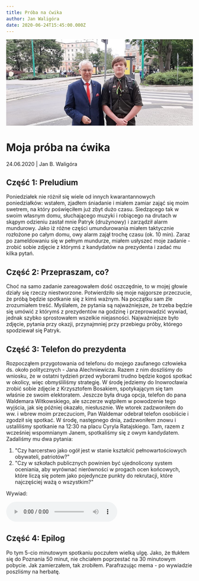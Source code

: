 ```yaml
---
title: Próba na ćwika
author: Jan Waligóra
date: 2020-06-24T15:45:00.000Z
---
```

![Zdjęcie Jody z Waldemarem Witkowskim](joda.jpg)

# Moja próba na ćwika

24.06.2020 | Jan B. Waligóra

## Część 1: Preludium

Poniedziałek nie różnił się wiele od innych kwarantannowych poniedziałków: wstałem, zjadłem śniadanie i miałem zamiar zająć się moim swetrem, na który poświęciłem już zbyt dużo czasu. Siedzącego tak w swoim własnym domu, słuchającego muzyki i robiącego na drutach w skąpym odzieniu zastał mnie Patryk (drużynowy) i zarządził alarm mundurowy. Jako iż różne części umundurowania miałem taktycznie rozłożone po całym domu, owy alarm zajął trochę czasu (ok. 10 min). Zaraz po zameldowaniu się w pełnym mundurze, miałem usłyszeć moje zadanie - zrobić sobie zdjęcie z którymś z kandydatów na prezydenta i zadać mu kilka pytań.

## Część 2: Przepraszam, co?

Choć na samo zadanie zareagowałem dość oszczędnie, to w mojej głowie działy się rzeczy niestworzone. Potwierdziło się moje najgorsze przeczucie, że próbą będzie spotkanie się z kimś ważnym. Na początku sam źle zrozumiałem treść. Myślałem, że pytania są najważniejsze, że trzeba będzie się umówić z którymś z prezydentów na godzinę i przeprowadzić wywiad, jednak szybko sprostowałem wszelkie niejasności. Najważniejsze było zdjęcie, pytania przy okazji, przynajmniej przy przebiegu próby, którego spodziewał się Patryk.

## Część 3: Telefon do prezydenta

Rozpocząłem przygotowania od telefonu do mojego zaufanego człowieka ds. około politycznych - Jana Alechniewicza. Razem z nim doszliśmy do wniosku, że w ostatni tydzień przed wyborami trudno będzie kogoś spotkać w okolicy, więc obmyśliliśmy strategię. W środę jedziemy do Inowrocławia zrobić sobie zdjęcie z Krzysztofem Bosakiem, spotykającym się tam właśnie ze swoim elektoratem. Jeszcze była druga opcja, telefon do pana Waldemara Witkowskiego, ale szczerze wątpiłem w powodzenie tego wyjścia, jak się później okazało, niesłusznie. We wtorek zadzwoniłem do ww. i wbrew moim przeczuciom, Pan Waldemar odebrał telefon osobiście i zgodził się spotkać. W środę, następnego dnia, zadzwoniłem znowu i ustaliliśmy spotkanie na 12:30 na placu Cyryla Ratajskiego. Tam, razem z wcześniej wspomnianym Janem, spotkaliśmy się z owym kandydatem. Zadaliśmy mu dwa pytania:

1. "Czy harcerstwo jako ogół jest w stanie kształcić pełnowartościowych obywateli, patriotów?"
2. "Czy w szkołach publicznych powinien być ujednolicony system oceniania, aby wyrównać nierówności w progach ocen końcowych, które liczą się potem jako pojedyncze punkty do rekrutacji, które najczęściej ważą o wszystkim?"

Wywiad:

<audio controls>
  <source src="wywiad-z-prezydentem.m4a" type="audio/mp4">
  <source src="wywiad-z-prezydentem.mp3" type="audio/mpeg">
</audio>

## Część 4: Epilog

Po tym 5-cio minutowym spotkaniu poczułem wielką ulgę. Jako, że tłukłem się do Poznania 50 minut, nie chciałem poprzestać na 30 minutowym pobycie. Jak zamierzałem, tak zrobiłem. Parafrazując mema - po wywiadzie poszliśmy na herbatę.
